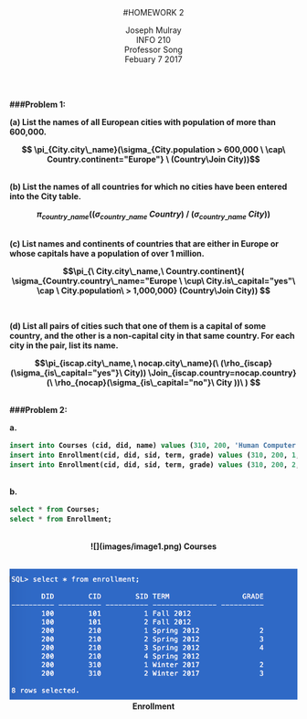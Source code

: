 <center>
#HOMEWORK 2


Joseph Mulray<br/>
INFO 210 <br/>
Professor Song<br/>
Febuary 7 2017<br/>
</center>

<strong>
<br/>
<br/>

###Problem 1:

(a) List the names of all European cities with population of more than 600,000.


$$ \pi_{City.city\_name}(\sigma_{City.population > 600,000 \ \cap\  Country.continent="Europe"} \ (Country\Join City))$$

<br/>
(b) List the names of all countries for which no cities have been entered into the City table.

$$    \pi_{country\_name}((\sigma_{country\_name}\  Country)\ /\ (\sigma_{country\_name} \ City))$$

<br/>
(c) List names and continents of countries that are either in Europe or whose capitals have
a population of over 1 million.


$$\pi_{\ City.city\_name,\ Country.continent}( \sigma_{Country.country\_name="Europe \ \cup\ City.is\_capital="yes"\ \cap \ City.population\ > 1,000,000} (Country\Join City)) $$

<br/>

(d) List all pairs of cities such that one of them is a capital of some country, and the other is
a non-capital city in that same country. For each city in the pair, list its name.

 
$$\pi_{iscap.city\_name,\ nocap.city\_name}(\ (\rho_{iscap}(\sigma_{is\_capital="yes"}\ City))  \Join_{iscap.country=nocap.country}  (\ \rho_{nocap}(\sigma_{is\_capital="no"}\ City ))\ ) $$


<br/>
###Problem 2:

a.

```sql
insert into Courses (cid, did, name) values (310, 200, 'Human Computer Interaction II');
insert into Enrollment(cid, did, sid, term, grade) values (310, 200, 1, 'Winter 2017', 2);
insert into Enrollment(cid, did, sid, term, grade) values (310, 200, 2, 'Winter 2017', 3);
```

<br/>
b.

```sql
select * from Courses;
select * from Enrollment;
```
<br/>

<center>
![](images/image1.png)
Courses 
<br/>
<br/>


![](images/image2.png)
Enrollment
</center>

